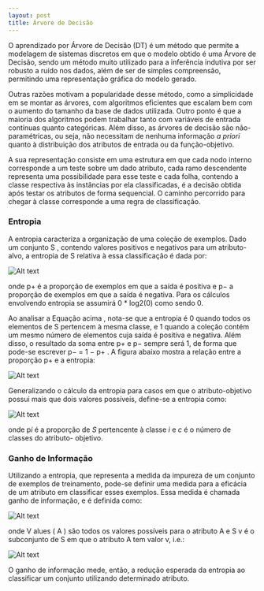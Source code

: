 ```yaml
---
layout: post
title: Árvore de Decisão
---
```


O aprendizado por Árvore de Decisão (DT) é um método que permite a modelagem de sistemas discretos 
em que o modelo obtido é uma Árvore de Decisão, sendo um método muito utilizado para a inferência 
indutiva por ser robusto a ruído nos dados, além de ser de simples compreensão, 
permitindo uma representação gráfica do modelo gerado.

Outras razões motivam a popularidade desse método, como a simplicidade em se
montar as árvores, com algoritmos eficientes que escalam bem com o aumento do tamanho
da base de dados utilizada. Outro ponto é que a maioria dos algoritmos podem trabalhar
tanto com variáveis de entrada contínuas quanto categóricas. Além disso, as árvores de
decisão são não-paramétricas, ou seja, não necessitam de nenhuma informação *a priori*
quanto à distribuição dos atributos de entrada ou da função-objetivo.

A sua representação consiste em uma estrutura em que cada nodo interno corresponde a um teste 
sobre um dado atributo, cada ramo descendente representa uma possibilidade para esse teste e 
cada folha, contendo a classe respectiva às instâncias por ela
classificadas, é a decisão obtida após testar os atributos de forma sequencial. O caminho
percorrido para chegar à classe corresponde a uma regra de classificação.

### Entropia

A entropia caracteriza a organização de uma coleção de exemplos. Dado um
conjunto S , contendo valores positivos e negativos para um atributo-alvo, a entropia de S
relativa à essa classificação é dada por:

![Alt text](https://github.com/FelippeRoza/felipperoza.github.io/blob/new-post/images/decision-tree/entropy.png?raw=true)

onde p+ é a proporção de exemplos em que a saída é positiva e p− a proporção de exemplos
em que a saída é negativa. Para os cálculos envolvendo entropia se assumirá 0 * log2(0) como
sendo 0.

Ao analisar a Equação acima , nota-se que a entropia é 0 quando todos os elementos
de S pertencem à mesma classe, e 1 quando a coleção contém um mesmo número de
elementos cuja saída é positiva e negativa. Além disso, o resultado da soma entre p+ e p−
sempre será 1, de forma que pode-se escrever p− = 1 − p+ . A figura abaixo mostra a relação
entre a proporção p+ e a entropia:

![Alt text](https://github.com/FelippeRoza/felipperoza.github.io/blob/new-post/images/decision-tree/entropy_p_function.png?raw=true "Entropia de S em função de p+")

Generalizando o cálculo da entropia para casos em que o atributo-objetivo possui
mais que dois valores possíveis, define-se a entropia como:

![Alt text](https://github.com/FelippeRoza/felipperoza.github.io/blob/new-post/images/decision-tree/entropy_n.png?raw=true)

onde p*i* é a proporção de *S* pertencente à classe *i* e *c* é o número de classes do atributo-
objetivo.

### Ganho de Informação

Utilizando a entropia, que representa a medida da impureza de um conjunto de
exemplos de treinamento, pode-se definir uma medida para a eficácia de um atributo em
classificar esses exemplos. Essa medida é chamada ganho de informação, e é
definida como:

![Alt text](https://github.com/FelippeRoza/felipperoza.github.io/blob/new-post/images/decision-tree/information_gain.png?raw=true)

onde V alues ( A ) são todos os valores possíveis para o atributo A e S v é o subconjunto de
S em que o atributo A tem valor v, i.e.:

![Alt text](https://github.com/FelippeRoza/felipperoza.github.io/blob/new-post/images/decision-tree/sub_A.png?raw=true)

O ganho de informação mede, então, a redução esperada da entropia ao classificar
um conjunto utilizando determinado atributo.

